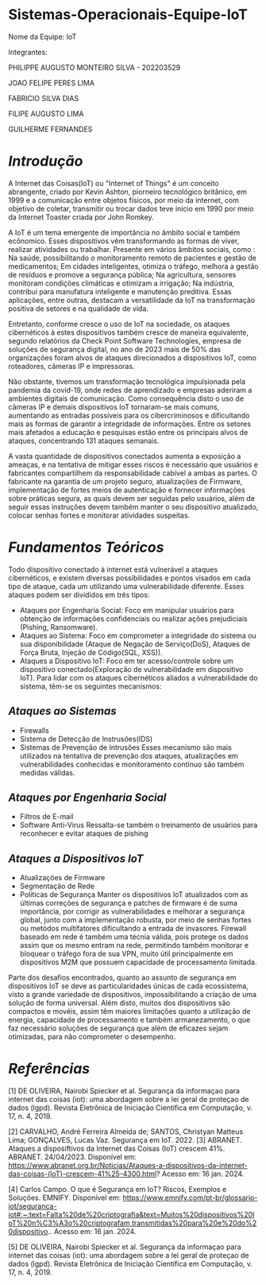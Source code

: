 # Sistemas-Operacionais-Equipe-IoT

Nome da Equipe: IoT

Integrantes: 

PHILIPPE AUGUSTO MONTEIRO SILVA - 202203529

JOAO FELIPE PERES LIMA

FABRICIO SILVA DIAS

FILIPE AUGUSTO LIMA

GUILHERME FERNANDES

# *Introdução*
A Internet das Coisas(IoT) ou "Internet of Things" é um conceito abrangente, criado por Kevin Ashton, piorneiro tecnológico britânico, em 1999 e a comunicação entre objetos físicos, por meio da internet, com objetivo de coletar, transmitir ou trocar dados teve início em 1990 por meio da Internet Toaster criada por John Romkey.

A IoT é um tema emergente de importância no âmbito social e também ecônomico. Esses dispositivos vêm transformando as formas de viver, realizar atividades ou trabalhar. Presente em vários âmbitos sociais, como : Na saúde, possibilitando o monitoramento remoto de pacientes e gestão de medicamentos; Em cidades inteligentes, otimiza o tráfego, melhora a gestão de resíduos e promove a segurança pública; Na agricultura, sensores monitoram condições climáticas e otimizam a irrigação; Na indústria, contribui para manufatura inteligente e manutenção preditiva. Essas aplicações, entre outras, destacam a versatilidade da IoT na transformação positiva de setores e na qualidade de vida.

Entretanto, conforme cresce o uso de IoT na sociedade, os ataques cibernéticos à estes dispositivos também cresce de maneira equivalente, segundo relatórios da Check Point Software Technologies, empresa de soluções de segurança digital, no ano de 2023 mais de 50\% das organizações foram alvos de ataques direcionados a dispositivos IoT, como roteadores, câmeras IP e impressoras. 

Não obstante, tivemos um transformação tecnológica impulsionada pela pandemia da covid-19, onde redes de aprendizado e empresas aderiram a ambientes digitais de comunicação. Como consequência disto o uso de câmeras IP e demais dispositivos IoT tornaram-se mais comuns, aumentando as entradas possíveis para os cibercriminosos e dificultando mais as formas de garantir a integridade de informações. Entre os setores mais afetados a educação e pesquisas estão entre os principais alvos de ataques, concentrando 131 ataques semanais.

A vasta quantidade de dispositivos conectados aumenta a exposição a ameaças, e na tentativa de mitigar esses riscos é necessário que usuários e fabricantes compartilhem da responsabilidade cabível a ambas as partes. O fabricante na garantia de um projeto seguro, atualizações de Firmware, implementação de fortes meios de autenticação e fornecer informações sobre práticas segura, as quais devem ser seguidas pelo usuários, além de seguir essas instruções devem também manter o seu dispositivo atualizado, colocar senhas fortes e monitorar atividades suspeitas.

# *Fundamentos Teóricos*
Todo dispositivo conectado à internet está vulnerável a ataques cibernéticos, e existem diversas possibilidades e pontos visados em cada tipo de ataque, cada um utilizando uma vulnerabilidade diferente. Esses ataques podem ser divididos em três tipos:
* Ataques por Engenharia Social: Foco em manipular usuários para obtenção de informações confidenciais ou realizar ações prejudiciais (Pishing, Ransomware).
* Ataques ao Sistema: Foco em comprometer a integridade do sistema ou sua disponibilidade (Ataque de Negação de Serviço(DoS), Ataques de Força Bruta, Injeção de Código(SQL, XSS)).
* Ataques a Dispositivo IoT: Foco em ter acesso/controle sobre um dispositivo conectado(Exploração de vulnerabilidade em dispositivo IoT).
Para lidar com os ataques cibernéticos aliados a vulnerabilidade do sistema, têm-se os seguintes mecanismos:
## *Ataques ao Sistemas*
* Firewalls
* Sistema de Detecção de Instrusões(IDS)
* Sistemas de Prevenção de Intrusões
Esses mecanismo são mais utilizados na tentativa de prevenção dos ataques, atualizações em vulnerabilidades conhecidas e monitoramento  contínuo são também medidas válidas.
## *Ataques por Engenharia Social*
* Filtros de E-mail
* Software Anti-Virus
Ressalta-se também o treinamento de usuários para reconhecer e evitar ataques de pishing
## *Ataques a Dispositivos IoT*
* Atualizações de Firmware
* Segmentação de Rede
* Políticas de Segurança
Manter os dispositivos IoT atualizados  com as últimas correções de segurança e patches de firmware é de suma importância, por corrigir as vulnerabilidades e melhorar a segurança global, junto com a implementação robusta, por meio de senhas fortes ou metódos multifatores dificultando a entrada de invasores. Firewall baseado em rede é também uma técnia válida, pois protege os dados assim que os mesmo entram na rede, permitindo também monitorar e bloquear o tráfego fora de sua VPN, muito útil principalmente em dispositivos M2M que possuem capacidade de processamento limitada.

Parte dos desafios encontrados, quanto ao assunto de segurança em dispositivos IoT se deve as particularidades únicas de cada ecossistema, visto a grande variedade de dispositivos, impossibilitando a criação de uma solução de forma universal. Além disto, muitos dos dispositivos são compactos e movéis, assim têm maiores limitações quanto a utilização de energia, capacidade de processamento  e também armanezamento, o que faz necessário soluções de segurança que além de eficazes sejam otimizadas, para não comprometer o desempenho.

# *Referências*
[1] DE OLIVEIRA, Nairobi Spiecker et al. Segurança da informaçao para internet das coisas (iot): uma abordagem sobre a lei geral de proteçao de dados (lgpd). Revista Eletrônica de Iniciação Científica em Computação, v. 17, n. 4, 2019.

[2] CARVALHO, André Ferreira Almeida de; SANTOS, Christyan Matteus Lima; GONÇALVES, Lucas Vaz. Segurança em IoT. 2022.
[3] ABRANET. Ataques a disposiftivos da Internet das Coisas (IoT) crescem 41%. ABRANET. 24/04/2023. Disponível em: https://www.abranet.org.br/Noticias/Ataques-a-dispositivos-da-internet-das-coisas-(IoT)-crescem-41%25-4300.html? Acesso em: 16 jan. 2024.

[4] Carlos Campo. O que é Segurança em IoT? Riscos, Exemplos e Soluções. EMNIFY. Disponível em: https://www.emnify.com/pt-br/glossario-iot/seguranca-iot#:~:text=Falta%20de%20criptografia&text=Muitos%20dispositivos%20IoT%20n%C3%A3o%20criptografam,transmitidas%20para%20e%20do%20dispositivo.. Acesso em: 16 jan. 2024.

[5] DE OLIVEIRA, Nairobi Spiecker et al. Segurança da informaçao para internet das coisas (iot): uma abordagem sobre a lei geral de proteçao de dados (lgpd). Revista Eletrônica de Iniciação Científica em Computação, v. 17, n. 4, 2019.
